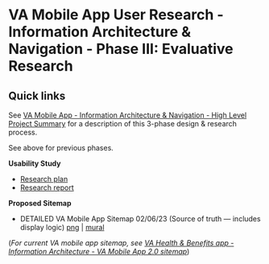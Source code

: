 
# VA Mobile App User Research - Information Architecture & Navigation - Phase III: Evaluative Research


## Quick links
See [VA Mobile App - Information Architecture & Navigation - High Level Project Summary](https://github.com/department-of-veterans-affairs/va.gov-team/blob/master/products/va-mobile-app/ux-design/information-architecture-navigation/High%20Level%20Project%20Summary.md) for a description of this 3-phase design & research process.

See above for previous  phases.

**Usability Study**
- [Research plan](new%20navigation%20usability/usability-research-plan.md)
- [Research report](new%20navigation%20usability/usability-findings.md)

**Proposed Sitemap**
- DETAILED VA Mobile App Sitemap 02/06/23 (Source of truth — includes display logic) [png](https://github.com/department-of-veterans-affairs/va.gov-team/blob/master/products/va-mobile-app/ux-design/information-architecture/archive/Detailed%20sitemap%20(future%20state%209-30-22)_2023-02-06_16-36-53.png) | [mural](https://app.mural.co/t/adhoccorporateworkspace2583/m/adhoccorporateworkspace2583/1655989910332/d0f78565904f80b730fb70285eef9f4002279aef?sender=u28718b63c8993f515e0b2240)

(_For current VA mobile app sitemap, see [VA Health & Benefits app - Information Architecture - VA Mobile App 2.0 sitemap](https://github.com/department-of-veterans-affairs/va.gov-team/tree/master/products/va-mobile-app/ux-design/information-architecture)_)


